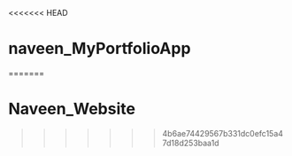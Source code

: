 <<<<<<< HEAD
# naveen_MyPortfolioApp
=======
# Naveen_Website
>>>>>>> 4b6ae74429567b331dc0efc15a47d18d253baa1d
